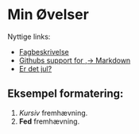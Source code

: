 # Min Øvelser
Nyttige links:
- [Fagbeskrivelse](https://odin.sdu.dk/sitecore/index.php?a=fagbesk&id=111413&lang=da)
- [Githubs support for
,→ Markdown](https://docs.github.com/en/get-started/writing-on-github/getting-started-with-writing-and-formatting-on-github/basic-writing-and-formatting-syntax)
- [Er det jul?](https://isitchristmas.com)
## Eksempel formatering:
1. *Kursiv* fremhævning.
2. **Fed** fremhævning.
